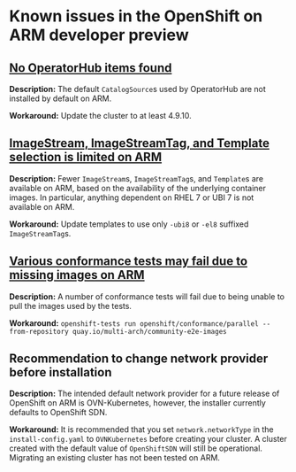 # Known issues in the OpenShift on ARM developer preview

## [No OperatorHub items found](https://github.com/openshift/ocp-on-arm/issues/1)

  **Description:** The default `CatalogSource`s used by OperatorHub are not installed by default on ARM.

  **Workaround:** Update the cluster to at least 4.9.10.

## [ImageStream, ImageStreamTag, and Template selection is limited on ARM](https://github.com/openshift/ocp-on-arm/issues/10)

  **Description:** Fewer `ImageStream`s, `ImageStreamTag`s, and `Template`s are available on ARM, based on the availability of the underlying container images.
  In particular, anything dependent on RHEL 7 or UBI 7 is not available on ARM.
  
  **Workaround:** Update templates to use only `-ubi8` or `-el8` suffixed `ImageStreamTag`s.

## [Various conformance tests may fail due to missing images on ARM](https://github.com/openshift/ocp-on-arm/issues/6)

  **Description:** A number of conformance tests will fail due to being unable to pull the images used by the tests.

  **Workaround:** `openshift-tests run openshift/conformance/parallel --from-repository quay.io/multi-arch/community-e2e-images`

## Recommendation to change network provider before installation

  **Description:** The intended default network provider for a future release of OpenShift on ARM is OVN-Kubernetes, however, the installer currently defaults to OpenShift SDN.
  
  **Workaround:** It is recommended that you set `network.networkType` in the `install-config.yaml` to `OVNKubernetes` before creating your cluster.
  A cluster created with the default value of `OpenShiftSDN` will still be operational.  Migrating an existing cluster has not been tested on ARM.

